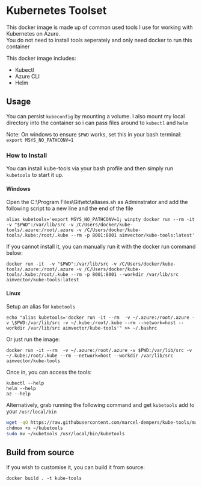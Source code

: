 # Kubernetes Toolset

This docker image is made up of common used tools I use for working with Kubernetes on Azure. <br/>
You do not need to install tools seperately and only need docker to run this container

This docker image includes:

* Kubectl
* Azure CLI
* Helm

## Usage

You can persist `kubeconfig` by mounting a volume.
I also mount my local directory into the container so i can pass files around to `kubectl` and `helm`

Note: On windows to ensure `$PWD` works, set this in your bash terminal: ` export MSYS_NO_PATHCONV=1`

### How to Install

You can install kube-tools via your bash profile and then simply run `kubetools` to start it up. 

#### Windows

Open the C:\Program Files\Git\etc\aliases.sh as Adminstrator and add the following script to a new line and the end of the file

```
alias kubetools='export MSYS_NO_PATHCONV=1; winpty docker run --rm -it  -v "$PWD":/var/lib/src -v /C/Users/docker/kube-tools/.azure:/root/.azure -v /C/Users/docker/kube-tools/.kube:/root/.kube --rm -p 8001:8001 aimvector/kube-tools:latest'
```

If you cannot install it, you can manually run it with the docker run command below:

```
docker run -it  -v "$PWD":/var/lib/src -v /C/Users/docker/kube-tools/.azure:/root/.azure -v /C/Users/docker/kube-tools/.kube:/root/.kube --rm -p 8001:8001 --workdir /var/lib/src aimvector/kube-tools:latest
```

#### Linux

Setup an alias for `kubetools`

```
echo "alias kubetools='docker run -it --rm  -v ~/.azure:/root/.azure -v \$PWD:/var/lib/src -v ~/.kube:/root/.kube --rm --network=host --workdir /var/lib/src aimvector/kube-tools'" >> ~/.bashrc

```
Or just run the image:

```
docker run -it --rm  -v ~/.azure:/root/.azure -v $PWD:/var/lib/src -v ~/.kube:/root/.kube --rm --network=host --workdir /var/lib/src aimvector/kube-tools
```

Once in, you can access the tools:
```
kubectl --help
helm --help
az --help
```

Alternatively, grab running the following command and get `kubetools` add to your `/usr/local/bin`

```bash
wget -qO https://raw.githubusercontent.com/marcel-dempers/kube-tools/master/kubetools.sh ~/kubetools
chdmox +x ~/kubetools
sudo mv ~/kubetools /usr/local/bin/kubetools
```

## Build from source

If you wish to customise it, you can build it from source:

```
docker build . -t kube-tools
```
